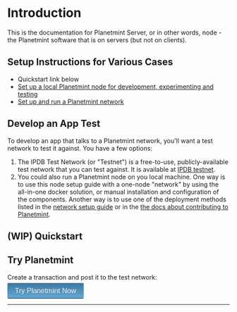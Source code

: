 <!---
Copyright © 2020 Interplanetary Database Association e.V.,
Planetmint and IPDB software contributors.
SPDX-License-Identifier: (Apache-2.0 AND CC-BY-4.0)
Code is Apache-2.0 and docs are CC-BY-4.0
--->


# Introduction

This is the documentation for Planetmint Server, or in other words, node - 
the Planetmint software that is on servers (but not on clients).

## Setup Instructions for Various Cases

- Quickstart link below
- [Set up a local Planetmint node for development, experimenting and testing](node-setup/index)
- [Set up and run a Planetmint network](network-setup/index)

## Develop an App Test 

To develop an app that talks to a Planetmint network, you'll want a test network to test it against. You have a few options:

1. The IPDB Test Network (or "Testnet") is a free-to-use, publicly-available test network that you can test against. It is available at [IPDB testnet](https://test.ipdb.io/).
1. You could also run a Planetmint node on you local machine. One way is to use this node setup guide with a one-node "network" by using the all-in-one docker solution, or manual installation and configuration of the components. Another way is to use one of the deployment methods listed in the [network setup guide](network-setup/index) or in the [the docs about contributing to Planetmint](../contributing/index).


## (WIP) Quickstart

<style media="screen" type="text/css">
    .button {
        border-top: 1px solid #96d1f8;
        background: #65a9d7;
        background: -webkit-gradient(linear, left top, left bottom, from(#3e779d), to(#65a9d7));
        background: -webkit-linear-gradient(top, #3e779d, #65a9d7);
        background: -moz-linear-gradient(top, #3e779d, #65a9d7);
        background: -ms-linear-gradient(top, #3e779d, #65a9d7);
        background: -o-linear-gradient(top, #3e779d, #65a9d7);
        padding: 8.5px 17px;
        -webkit-border-radius: 3px;
        -moz-border-radius: 3px;
        border-radius: 3px;
        -webkit-box-shadow: rgba(0,0,0,1) 0 1px 0;
        -moz-box-shadow: rgba(0,0,0,1) 0 1px 0;
        box-shadow: rgba(0,0,0,1) 0 1px 0;
        text-shadow: rgba(0,0,0,.4) 0 1px 0;
        color: white;
        font-size: 16px;
        font-family: Arial, Sans-Serif;
        text-decoration: none;
        vertical-align: middle;
    }
    .button:hover {
        border-top-color: #28597a;
        background: #28597a;
        color: #ccc;
    }
    .button:active {
        border-top-color: #1b435e;
        background: #1b435e;
    }
    a.button:visited {
        color: white
    }
    .buttondiv {
        margin-bottom: 1.5em;
    }
</style>

## Try Planetmint

Create a transaction and post it to the test network:

<div class="buttondiv">
    <a class="button" href="https://www.planetmint.com/developers/getstarted/">Try Planetmint Now</a>
</div>

<hr>

<br>
<br>
<br>
<br>
<br>
<br>
<br>
<br>
<br>
<br>
<br>
<br>
